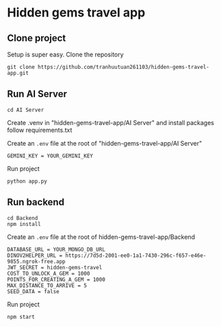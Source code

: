 # Hidden gems travel app

## Clone project

Setup is super easy. Clone the repository

```shell script
git clone https://github.com/tranhuutuan261103/hidden-gems-travel-app.git
```

## Run AI Server

```shell script
cd AI Server
```

Create .venv in "hidden-gems-travel-app/AI Server" and install packages follow requirements.txt

Create an ``.env`` file at the root of "hidden-gems-travel-app/AI Server"

```dotenv
GEMINI_KEY = YOUR_GEMINI_KEY
```

Run project

```shell script
python app.py
```

## Run backend

```shell script
cd Backend
npm install
```

Create an ``.env`` file at the root of hidden-gems-travel-app/Backend

```dotenv
DATABASE_URL = YOUR_MONGO_DB_URL
DINOV2HELPER_URL = https://7d5d-2001-ee0-1a1-7430-296c-f657-e46e-9855.ngrok-free.app
JWT_SECRET = hidden-gems-travel
COST_TO_UNLOCK_A_GEM = 1000
POINTS_FOR_CREATING_A_GEM = 1000
MAX_DISTANCE_TO_ARRIVE = 5
SEED_DATA = false
```

Run project

```shell script
npm start
```
